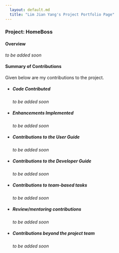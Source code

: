 ```yaml
---
  layout: default.md
  title: "Lim Jian Yang's Project Portfolio Page"
---
```


### Project: HomeBoss

#### Overview
*to be added soon*

#### Summary of Contributions
Given below are my contributions to the project.

- ##### Code Contributed
  *to be added soon*

- ##### Enhancements Implemented
  *to be added soon*

- ##### Contributions to the User Guide
  *to be added soon*

- ##### Contributions to the Developer Guide
  *to be added soon*

- ##### Contributions to team-based tasks
  *to be added soon*

- ##### Review/mentoring contributions
  *to be added soon*

- ##### Contributions beyond the project team
  *to be added soon*
  